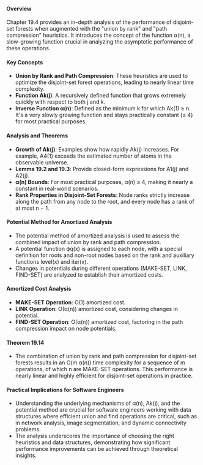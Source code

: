 #### Overview
Chapter 19.4 provides an in-depth analysis of the performance of disjoint-set forests when augmented with the "union by rank" and "path compression" heuristics. It introduces the concept of the function α(n), a slow-growing function crucial in analyzing the asymptotic performance of these operations.
#### Key Concepts
- **Union by Rank and Path Compression**: These heuristics are used to optimize the disjoint-set forest operations, leading to nearly linear time complexity.
- **Function Ak(j)**: A recursively defined function that grows extremely quickly with respect to both j and k.
- **Inverse Function α(n)**: Defined as the minimum k for which Ak(1) ≥ n. It's a very slowly growing function and stays practically constant (≤ 4) for most practical purposes.
#### Analysis and Theorems
- **Growth of Ak(j)**: Examples show how rapidly Ak(j) increases. For example, A4(1) exceeds the estimated number of atoms in the observable universe.
- **Lemma 19.2 and 19.3**: Provide closed-form expressions for A1(j) and A2(j).
- **α(n) Bounds**: For most practical purposes, α(n) ≤ 4, making it nearly a constant in real-world scenarios.
- **Rank Properties in Disjoint-Set Forests**: Node ranks strictly increase along the path from any node to the root, and every node has a rank of at most n − 1.

#### Potential Method for Amortized Analysis
- The potential method of amortized analysis is used to assess the combined impact of union by rank and path compression.
- A potential function ϕq(x) is assigned to each node, with a special definition for roots and non-root nodes based on the rank and auxiliary functions level(x) and iter(x).
- Changes in potentials during different operations (MAKE-SET, LINK, FIND-SET) are analyzed to establish their amortized costs.

#### Amortized Cost Analysis
- **MAKE-SET Operation**: O(1) amortized cost.
- **LINK Operation**: O(α(n)) amortized cost, considering changes in potential.
- **FIND-SET Operation**: O(α(n)) amortized cost, factoring in the path compression impact on node potentials.

#### Theorem 19.14
- The combination of union by rank and path compression for disjoint-set forests results in an O(m α(n)) time complexity for a sequence of m operations, of which n are MAKE-SET operations. This performance is nearly linear and highly efficient for disjoint-set operations in practice.

#### Practical Implications for Software Engineers
- Understanding the underlying mechanisms of α(n), Ak(j), and the potential method are crucial for software engineers working with data structures where efficient union and find operations are critical, such as in network analysis, image segmentation, and dynamic connectivity problems.
- The analysis underscores the importance of choosing the right heuristics and data structures, demonstrating how significant performance improvements can be achieved through theoretical insights.